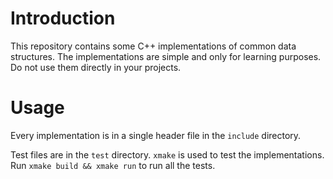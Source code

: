 # Introduction

This repository contains some C++ implementations of common data structures.
The implementations are simple and only for learning purposes.
Do not use them directly in your projects.

# Usage

Every implementation is in a single header file in the `include` directory.

Test files are in the `test` directory.
`xmake` is used to test the implementations.
Run `xmake build && xmake run` to run all the tests.

